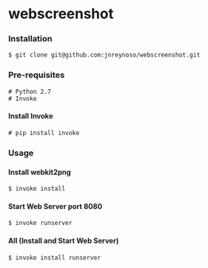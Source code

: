 webscreenshot
==================

### Installation

```
$ git clone git@github.com:jnreynoso/webscreenshot.git
```
### Pre-requisites

    # Python 2.7
    # Invoke
    
#### Install Invoke

    # pip install invoke
   
### Usage

#### Install webkit2png
```
$ invoke install
```
#### Start Web Server port 8080
```
$ invoke runserver

```
#### All (Install and Start Web Server)
```
$ invoke install runserver
```

